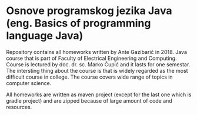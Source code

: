 # Osnove programskog jezika Java (eng. Basics of programming language Java)

Repository contains all homeworks written by Ante Gazibarić in 2018. Java course that is part of Faculty of Electrical Engineering and Computing.
Course is lectured by doc. dr. sc. Marko Čupić and it lasts for one semestar. 
The intersting thing about the course is that is widely regarded as the most difficult course in college.
The course covers wide range of topics in computer science.

All homeworks are written as maven project (except for the last one which is gradle project) and are zipped because of large amount of code and resources.
